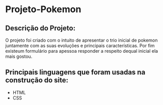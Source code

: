 # Projeto-Pokemon
## Descrição do Projeto:
O projeto foi criado com o intuito de apresentar o trio inicial de pokemon juntamente com as suas evoluções e principais características. Por fim existeum formulário para apessoa responder a respeito dequal inicial ela mais gostou.
## Principais linguagens que foram usadas na construção do site:
- HTML
- CSS
  
